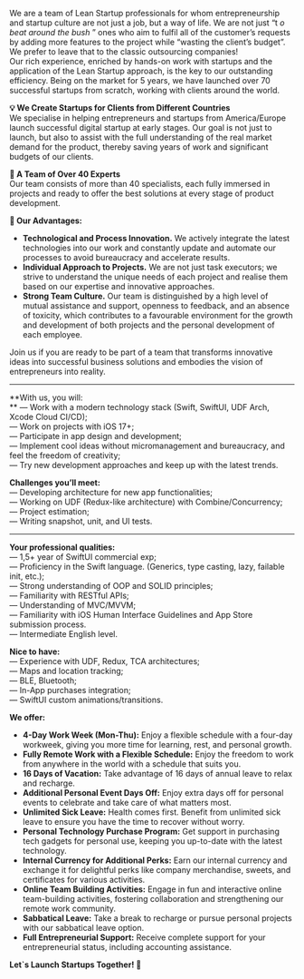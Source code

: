 We are a team of Lean Startup professionals for whom entrepreneurship and
startup culture are not just a job, but a way of life. We are not just “t _o
beat around the bush_ ” ones who aim to fulfil all of the customer’s requests
by adding more features to the project while “wasting the client’s budget”. We
prefer to leave that to the classic outsourcing companies!  
Our rich experience, enriched by hands-on work with startups and the
application of the Lean Startup approach, is the key to our outstanding
efficiency. Being on the market for 5 years, we have launched over 70
successful startups from scratch, working with clients around the world.  
  
**💡 We Create Startups for Clients from Different Countries**  
We specialise in helping entrepreneurs and startups from America/Europe launch
successful digital startup at early stages. Our goal is not just to launch,
but also to assist with the full understanding of the real market demand for
the product, thereby saving years of work and significant budgets of our
clients.  
  
**👥 A Team of Over 40 Experts**  
Our team consists of more than 40 specialists, each fully immersed in projects
and ready to offer the best solutions at every stage of product development.  
  
**🚀 Our Advantages:**

  * **Technological and Process Innovation.** We actively integrate the latest technologies into our work and constantly update and automate our processes to avoid bureaucracy and accelerate results.
  * **Individual Approach to Projects.** We are not just task executors; we strive to understand the unique needs of each project and realise them based on our expertise and innovative approaches.
  * **Strong Team Culture.** Our team is distinguished by a high level of mutual assistance and support, openness to feedback, and an absence of toxicity, which contributes to a favourable environment for the growth and development of both projects and the personal development of each employee.

Join us if you are ready to be part of a team that transforms innovative ideas
into successful business solutions and embodies the vision of entrepreneurs
into reality.  
  
****

**With us, you will:  
** — Work with a modern technology stack (Swift, SwiftUI, UDF Arch, Xcode
Cloud CI/CD);  
— Work on projects with iOS 17+;  
— Participate in app design and development;  
— Implement cool ideas without micromanagement and bureaucracy, and feel the
freedom of creativity;  
— Try new development approaches and keep up with the latest trends.  
  
**Challenges you’ll meet:**  
— Developing architecture for new app functionalities;  
— Working on UDF (Redux-like architecture) with Combine/Concurrency;  
— Project estimation;  
— Writing snapshot, unit, and UI tests.

****

**Your professional qualities:**  
— 1,5+ year of SwiftUI commercial exp;  
— Proficiency in the Swift language. (Generics, type casting, lazy, failable
init, etc.);  
— Strong understanding of OOP and SOLID principles;  
— Familiarity with RESTful APIs;  
— Understanding of MVC/MVVM;  
— Familiarity with iOS Human Interface Guidelines and App Store submission
process.  
— Intermediate English level.  
  
**Nice to have:**  
— Experience with UDF, Redux, TCA architectures;  
— Maps and location tracking;  
— BLE, Bluetooth;  
— In-App purchases integration;  
— SwiftUI custom animations/transitions.  
  
**We offer:**

  * **4-Day Work Week (Mon-Thu):** Enjoy a flexible schedule with a four-day workweek, giving you more time for learning, rest, and personal growth.
  * **Fully Remote Work with a Flexible Schedule:** Enjoy the freedom to work from anywhere in the world with a schedule that suits you.
  * **16 Days of Vacation:** Take advantage of 16 days of annual leave to relax and recharge.
  * **Additional Personal Event Days Off:** Enjoy extra days off for personal events to celebrate and take care of what matters most.
  * **Unlimited Sick Leave:** Health comes first. Benefit from unlimited sick leave to ensure you have the time to recover without worry.
  * **Personal Technology Purchase Program:** Get support in purchasing tech gadgets for personal use, keeping you up-to-date with the latest technology.
  * **Internal Currency for Additional Perks:** Earn our internal currency and exchange it for delightful perks like company merchandise, sweets, and certificates for various activities.
  * **Online Team Building Activities:** Engage in fun and interactive online team-building activities, fostering collaboration and strengthening our remote work community.
  * **Sabbatical Leave:** Take a break to recharge or pursue personal projects with our sabbatical leave option.
  * **Full Entrepreneurial Support:** Receive complete support for your entrepreneurial status, including accounting assistance.

**Let`s Launch Startups Together! 🚀**